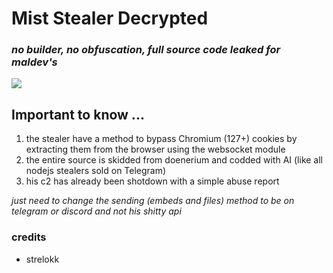 
# Mist Stealer Decrypted 
### <i>no builder, no obfuscation, full source code leaked for maldev's</i>

<a href="https://t.me/vatfraudster">
  <img src="https://img.shields.io/badge/telegram-2CA5E0?style=for-the-badge&logo=telegram&logoColor=white">
</a>

## Important to know ...
1. the stealer have a method to bypass Chromium (127+) cookies by extracting them from the browser using the websocket module
2. the entire source is skidded from doenerium and codded with AI (like all nodejs stealers sold on Telegram)
3. his c2 has already been shotdown with a simple abuse report

<i>just need to change the sending (embeds and files) method to be on telegram or discord and not his shitty api</i>

### credits
- strelokk

